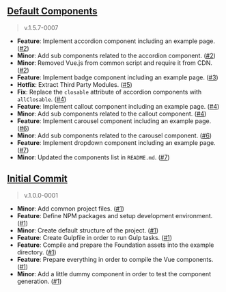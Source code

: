 [Default Components](https://github.com/sirthxalot/vue-foundation-components/milestone/1)
------------------------------------------------------------------------------------- 

> v.1.5.7-0007

* **Feature**: Implement accordion component including an example page. ([#2](https://github.com/sirthxalot/vue-foundation-components/issues/2))
* **Minor**: Add sub components related to the accordion component. ([#2](https://github.com/sirthxalot/vue-foundation-components/issues/2))
* **Minor**: Removed Vue.js from common script and require it from CDN. ([#2](https://github.com/sirthxalot/vue-foundation-components/issues/2))
* **Feature**: Implement badge component including an example page. ([#3](https://github.com/sirthxalot/vue-foundation-components/issues/3))
* **Hotfix**: Extract Third Party Modules. ([#5](https://github.com/sirthxalot/vue-foundation-components/issues/5))
* **Fix**: Replace the `closable` attribute of accordion components with `allClosable`. ([#4](https://github.com/sirthxalot/vue-foundation-components/issues/4))
* **Feature**: Implement callout component including an example page. ([#4](https://github.com/sirthxalot/vue-foundation-components/issues/4))
* **Minor**: Add sub components related to the callout component. ([#4](https://github.com/sirthxalot/vue-foundation-components/issues/4))
* **Feature**: Implement carousel component including an example page. ([#6](https://github.com/sirthxalot/vue-foundation-components/issues/6))
* **Minor**: Add sub components related to the carousel component. ([#6](https://github.com/sirthxalot/vue-foundation-components/issues/6))
* **Feature**: Implement dropdown component including an example page. ([#7](https://github.com/sirthxalot/vue-foundation-components/issues/7))
* **Minor**: Updated the components list in `README.md`. ([#7](https://github.com/sirthxalot/vue-foundation-components/issues/7))


[Initial Commit](https://github.com/sirthxalot/vue-foundation-components/issues/1)
------------------------------------------------------------------------------------- 

> v.1.0.0-0001

* **Minor**: Add common project files. ([#1](https://github.com/sirthxalot/vue-foundation-components/issues/1))
* **Feature**: Define NPM packages and setup development environment. ([#1](https://github.com/sirthxalot/vue-foundation-components/issues/1))
* **Minor**: Create default structure of the project. ([#1](https://github.com/sirthxalot/vue-foundation-components/issues/1))
* **Feature**: Create Gulpfile in order to run Gulp tasks. ([#1](https://github.com/sirthxalot/vue-foundation-components/issues/1))
* **Feature**: Compile and prepare the Foundation assets into the example directory. ([#1](https://github.com/sirthxalot/vue-foundation-components/issues/1))
* **Feature**: Prepare everything in order to compile the Vue components. ([#1](https://github.com/sirthxalot/vue-foundation-components/issues/1))
* **Minor**: Add a little dummy component in order to test the component generation. ([#1](https://github.com/sirthxalot/vue-foundation-components/issues/1))
